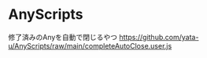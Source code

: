 # AnyScripts
修了済みのAnyを自動で閉じるやつ https://github.com/yata-u/AnyScripts/raw/main/completeAutoClose.user.js
